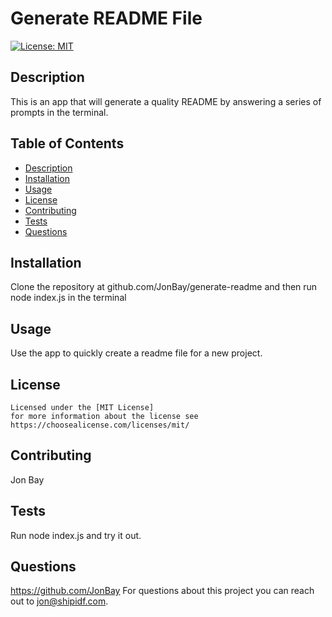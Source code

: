 # Generate README File

  [![License: MIT](https://img.shields.io/badge/License-MIT-yellow.svg)](https://opensource.org/licenses/MIT)

  ## Description
  This is an app that will generate a quality README by answering a series of prompts in the terminal.  

  ## Table of Contents 
  - [Description](#description)
  - [Installation](#installation)
  - [Usage](#usage)
  - [License](#license)
  - [Contributing](#contributing)
  - [Tests](#tests)
  - [Questions](#questions)

  ## Installation
  Clone the repository at github.com/JonBay/generate-readme and then run node index.js in the terminal 

  ## Usage
  Use the app to quickly create a readme file for a new project.  

  ## License
    
    Licensed under the [MIT License]
    for more information about the license see https://choosealicense.com/licenses/mit/ 
    

  ## Contributing
  Jon Bay

  ## Tests
  Run node index.js and try it out.  

  ## Questions
  https://github.com/JonBay
  For questions about this project you can reach out to jon@shipidf.com.